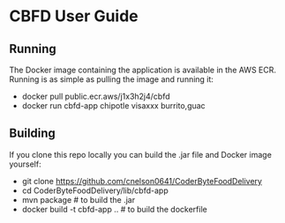 # CBFD User Guide

## Running
The Docker image containing the application is available in the AWS ECR.  Running is as simple as pulling the image and running it:
- docker pull public.ecr.aws/j1x3h2j4/cbfd
- docker run cbfd-app chipotle visaxxx burrito,guac

## Building
If you clone this repo locally you can build the .jar file and Docker image yourself:
- git clone https://github.com/cnelson0641/CoderByteFoodDelivery
- cd CoderByteFoodDelivery/lib/cbfd-app
- mvn package  # to build the .jar
- docker build -t cbfd-app ..  # to build the dockerfile
